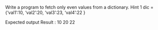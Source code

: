 Write a program to fetch only even values from a dictionary.
Hint 1 
dic = {‘val1’:10, ‘val2’:20, ‘val3’:23, ‘val4’:22 }

Expected output 
Result : 10 20 22
